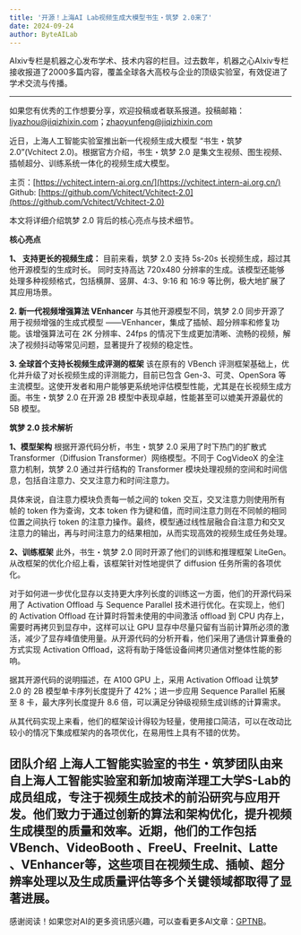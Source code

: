 ```yaml
---
title: '开源！上海AI Lab视频生成大模型书生・筑梦 2.0来了'
date: 2024-09-24
author: ByteAILab
---
```


AIxiv专栏是机器之心发布学术、技术内容的栏目。过去数年，机器之心AIxiv专栏接收报道了2000多篇内容，覆盖全球各大高校与企业的顶级实验室，有效促进了学术交流与传播。

---
如果您有优秀的工作想要分享，欢迎投稿或者联系报道。投稿邮箱：liyazhou@jiqizhixin.com；zhaoyunfeng@jiqizhixin.com

近日，上海人工智能实验室推出新一代视频生成大模型 “书生・筑梦 2.0”(Vchitect 2.0)。根据官方介绍，书生・筑梦 2.0 是集文生视频、图生视频、插帧超分、训练系统一体化的视频生成大模型。

主页：[https://vchitect.intern-ai.org.cn/](https://vchitect.intern-ai.org.cn/)
Github: [https://github.com/Vchitect/Vchitect-2.0](https://github.com/Vchitect/Vchitect-2.0)

本文将详细介绍筑梦 2.0 背后的核心亮点与技术细节。

**核心亮点**

**1、 支持更长的视频生成：**
目前来看，筑梦 2.0 支持 5s-20s 长视频生成，超过其他开源模型的生成时长。
同时支持高达 720x480 分辨率的生成。该模型还能够处理多种视频格式，包括横屏、竖屏、4:3、9:16 和 16:9 等比例，极大地扩展了其应用场景。

**2. 新一代视频增强算法 VEnhancer**
与其他开源模型不同，筑梦 2.0 同步开源了用于视频增强的生成式模型 ——VEnhancer，集成了插帧、超分辨率和修复功能。该增强算法可在 2K 分辨率、24fps 的情况下生成更加清晰、流畅的视频，解决了视频抖动等常见问题，显著提升了视频的稳定性。

**3. 全球首个支持长视频生成评测的框架**
该在原有的 VBench 评测框架基础上，优化并升级了对长视频生成的评测能力，目前已包含 Gen-3、可灵、OpenSora 等主流模型。这使开发者和用户能够更系统地评估模型性能，尤其是在长视频生成方面。书生・筑梦 2.0 在开源 2B 模型中表现卓越，性能甚至可以媲美开源最优的 5B 模型。

**筑梦 2.0 技术解析**

**1、模型架构**
根据开源代码分析，书生・筑梦 2.0 采用了时下热门的扩散式 Transformer（Diffusion Transformer）网络模型。不同于 CogVideoX 的全注意力机制，筑梦 2.0 通过并行结构的 Transformer 模块处理视频的空间和时间信息，包括自注意力、交叉注意力和时间注意力。

具体来说，自注意力模块负责每一帧之间的 token 交互，交叉注意力则使用所有帧的 token 作为查询，文本 token 作为键和值，而时间注意力则在不同帧的相同位置之间执行 token 的注意力操作。最终，模型通过线性层融合自注意力和交叉注意力的输出，再与时间注意力的结果相加，从而实现高效的视频生成任务处理。

**2、训练框架**
此外，书生・筑梦 2.0 同时开源了他们的训练和推理框架 LiteGen。从改框架的优化介绍上看，该框架针对性地提供了 diffusion 任务所需的各项优化。

对于如何进一步优化显存以支持更大序列长度的训练这一方面，他们的开源代码采用了 Activation Offload 与 Sequence Parallel 技术进行优化。在实现上，他们的 Activation Offload 在计算时将暂未使用的中间激活 offload 到 CPU 内存上，需要时再拷贝到显存中，这样可以让 GPU 显存中尽量只留有当前计算所必须的激活，减少了显存峰值使用量。从开源代码的分析开看，他们采用了通信计算重叠的方式实现 Activation Offload，这将有助于降低设备间拷贝通信对整体性能的影响。

据其开源代码的说明描述，在 A100 GPU 上，采用 Activation Offload 让筑梦 2.0 的 2B 模型单卡序列长度提升了 42%；进一步应用 Sequence Parallel 拓展至 8 卡，最大序列长度提升 8.6 倍，可以满足分钟级视频生成训练的计算需求。

从其代码实现上来看，他们的框架设计得较为轻量，使用接口简洁，可以在改动比较小的情况下集成框架内的各项优化，在易用性上具有不错的优势。

**团队介绍**
上海人工智能实验室的书生・筑梦团队由来自上海人工智能实验室和新加坡南洋理工大学S-Lab的成员组成，专注于视频生成技术的前沿研究与应用开发。他们致力于通过创新的算法和架构优化，提升视频生成模型的质量和效率。近期，他们的工作包括VBench、VideoBooth 、FreeU、FreeInit、Latte 、VEnhancer等，这些项目在视频生成、插帧、超分辨率处理以及生成质量评估等多个关键领域都取得了显著进展。
---
感谢阅读！如果您对AI的更多资讯感兴趣，可以查看更多AI文章：[GPTNB](https://gptnb.com)。